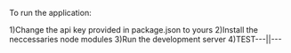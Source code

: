 To run the application:

1)Change the api key provided in package.json to yours
2)Install the neccessaries node modules
3)Run the development server
4)TEST---||---
